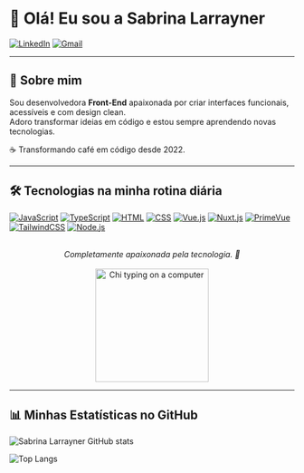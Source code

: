 # 👋 Olá! Eu sou a Sabrina Larrayner  

[![LinkedIn](https://img.shields.io/badge/LinkedIn-0077B5?style=for-the-badge&logo=linkedin&logoColor=white)](https://www.linkedin.com/in/sabrina-larrayner-366059238/)
[![Gmail](https://img.shields.io/badge/-sabrinalarrayner1997@gmail.com-c14438?style=for-the-badge&logo=Gmail&logoColor=white&link=mailto:sabrinalarrayner1997@gmail.com)](mailto:sabrinalarrayner1997@gmail.com)

---

## 🚀 Sobre mim
Sou desenvolvedora **Front-End** apaixonada por criar interfaces funcionais, acessíveis e com design clean.  
Adoro transformar ideias em código e estou sempre aprendendo novas tecnologias.  

☕ Transformando café em código desde 2022.  

---

## 🛠️ Tecnologias na minha rotina diária

[![JavaScript](https://img.shields.io/badge/JavaScript-F7DF1E?style=for-the-badge&logo=javascript&logoColor=black)]()
[![TypeScript](https://img.shields.io/badge/TypeScript-007ACC?style=for-the-badge&logo=typescript&logoColor=white)]()
[![HTML](https://img.shields.io/badge/HTML-239120?style=for-the-badge&logo=html5&logoColor=white)]()
[![CSS](https://img.shields.io/badge/CSS-239120?&style=for-the-badge&logo=css3&logoColor=white)]()
[![Vue.js](https://img.shields.io/badge/Vue.js-35495E?style=for-the-badge&logo=vue.js&logoColor=4FC08D)]()
[![Nuxt.js](https://img.shields.io/badge/Nuxt-00DC82?style=for-the-badge&logo=nuxt.js&logoColor=white)]()
[![PrimeVue](https://img.shields.io/badge/PrimeVue-42B883?style=for-the-badge&logo=primevue&logoColor=white)]()
[![TailwindCSS](https://img.shields.io/badge/Tailwind_CSS-38B2AC?style=for-the-badge&logo=tailwind-css&logoColor=white)]()
[![Node.js](https://img.shields.io/badge/Node.js-339933?style=for-the-badge&logo=node.js&logoColor=white)]()

<div align="center"> 
  <br>
  <em>Completamente apaixonada pela tecnologia. 🥰</em>
  <br><br>
  <img src="https://images6.fanpop.com/image/photos/37500000/Chi-typing-on-a-computer-chis-sweet-home-chis-new-address-37597964-320-240.gif" alt="Chi typing on a computer" width="200">
</div>

---

## 📊 Minhas Estatísticas no GitHub  

![Sabrina Larrayner GitHub stats](https://github-readme-stats.vercel.app/api?username=SabrinaLarrayner&show_icons=true&theme=radical)  

![Top Langs](https://github-readme-stats.vercel.app/api/top-langs/?username=SabrinaLarrayner&layout=compact&theme=radical)

